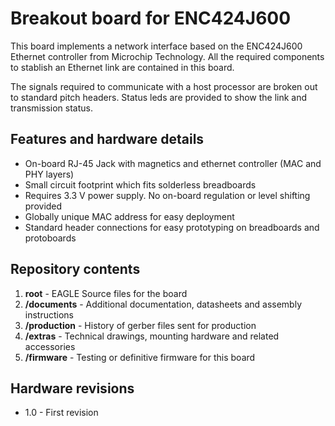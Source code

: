 # Breakout board for ENC424J600

This board implements a network interface based on the ENC424J600 Ethernet controller from Microchip Technology. All the required components to stablish an Ethernet link are contained in this board.

The signals required to communicate with a host processor are broken out to standard pitch headers. Status leds are provided to show the link and transmission status.

## Features and hardware details

* On-board RJ-45 Jack with magnetics and ethernet controller (MAC and PHY layers)
* Small circuit footprint which fits solderless breadboards
* Requires 3.3 V power supply. No on-board regulation or level shifting provided
* Globally unique MAC address for easy deployment
* Standard header connections for easy prototyping on breadboards and protoboards

## Repository contents

1. __root__ - EAGLE Source files for the board
2. __/documents__ - Additional documentation, datasheets and assembly instructions
3. __/production__ - History of gerber files sent for production
4. __/extras__ - Technical drawings, mounting hardware and related accessories
4. __/firmware__ - Testing or definitive firmware for this board

## Hardware revisions

* 1.0 - First revision
